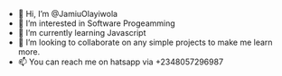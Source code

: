 - 👋 Hi, I’m @JamiuOlayiwola
- 👀 I’m interested in Software Progeamming
- 🌱 I’m currently learning Javascript
- 💞️ I’m looking to collaborate on any simple projects to make me learn more.
- 📫 You can reach me on hatsapp via +2348057296987 

<!---
JamiuOlayiwola/JamiuOlayiwola is a ✨ special ✨ repository because its `README.md` (this file) appears on your GitHub profile.
You can click the Preview link to take a look at your changes.
--->
